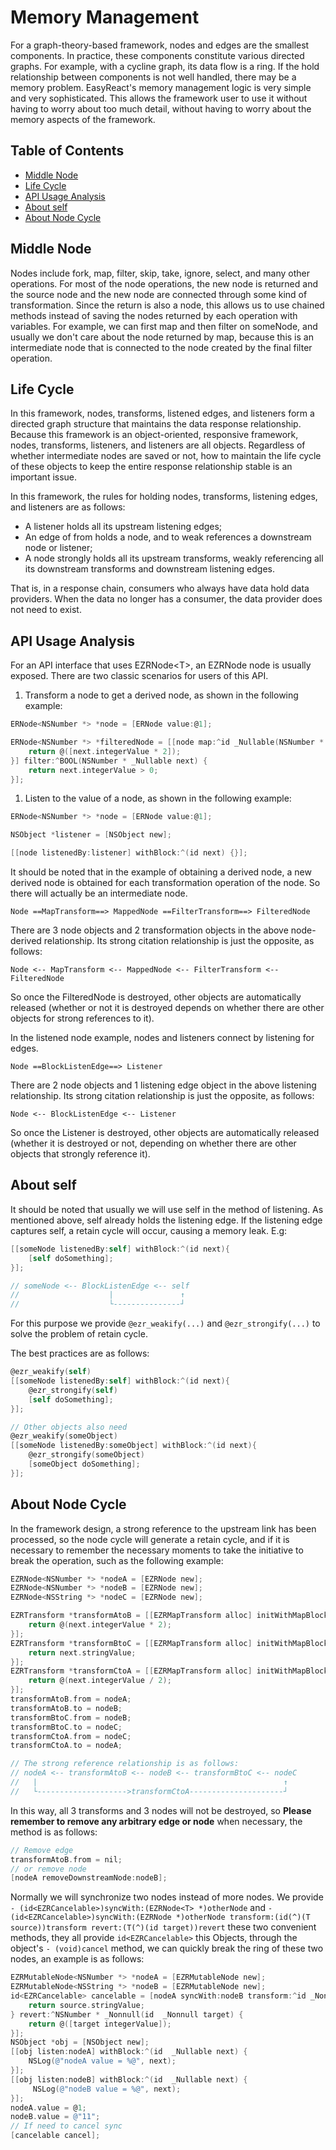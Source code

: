 # Memory Management

For a graph-theory-based framework, nodes and edges are the smallest components. In practice, these components constitute various directed graphs. For example, with a cycline graph, its data flow is a ring. If the hold relationship between components is not well handled, there may be a memory problem. EasyReact's memory management logic is very simple and very sophisticated. This allows the framework user to use it without having to worry about too much detail, without having to worry about the memory aspects of the framework.

## Table of Contents

<!-- TOC -->

- [Middle Node](#middle-node)
- [Life Cycle](#life-cycle)
- [API Usage Analysis](#api-usage-analysis)
- [About self](#about-self)
- [About Node Cycle](#about-node-cycle)

<!-- /TOC -->

## Middle Node

Nodes include fork, map, filter, skip, take, ignore, select, and many other operations. For most of the node operations, the new node is returned and the source node and the new node are connected through some kind of transformation. Since the return is also a node, this allows us to use chained methods instead of saving the nodes returned by each operation with variables. For example, we can first map and then filter on someNode, and usually we don't care about the node returned by map, because this is an intermediate node that is connected to the node created by the final filter operation.

## Life Cycle

In this framework, nodes, transforms, listened edges, and listeners form a directed graph structure that maintains the data response relationship. Because this framework is an object-oriented, responsive framework, nodes, transforms, listeners, and listeners are all objects. Regardless of whether intermediate nodes are saved or not, how to maintain the life cycle of these objects to keep the entire response relationship stable is an important issue.

In this framework, the rules for holding nodes, transforms, listening edges, and listeners are as follows:

- A listener holds all its upstream listening edges;
- An edge of from holds a node, and to weak references a downstream node or listener;
- A node strongly holds all its upstream transforms, weakly referencing all its downstream transforms and downstream listening edges.

That is, in a response chain, consumers who always have data hold data providers. When the data no longer has a consumer, the data provider does not need to exist.

## API Usage Analysis

For an API interface that uses EZRNode\<T\>, an EZRNode node is usually exposed.
There are two classic scenarios for users of this API.

1. Transform a node to get a derived node, as shown in the following example:

```objective-c
ERNode<NSNumber *> *node = [ERNode value:@1];

ERNode<NSNumber *> *filteredNode = [[node map:^id _Nullable(NSNumber * _Nullable next) {
    return @([next.integerValue * 2]);
}] filter:^BOOL(NSNumber * _Nullable next) {
    return next.integerValue > 0;
}];
```

1. Listen to the value of a node, as shown in the following example:

```objective-c
ERNode<NSNumber *> *node = [ERNode value:@1];

NSObject *listener = [NSObject new];

[[node listenedBy:listener] withBlock:^(id next) {}];
```

It should be noted that in the example of obtaining a derived node, a new derived node is obtained for each transformation operation of the node. So there will actually be an intermediate node.

```plaintext
Node ==MapTransform==> MappedNode ==FilterTransform==> FilteredNode
```

There are 3 node objects and 2 transformation objects in the above node-derived relationship. Its strong citation relationship is just the opposite, as follows:

```plaintext
Node <-- MapTransform <-- MappedNode <-- FilterTransform <-- FilteredNode
```

So once the FilteredNode is destroyed, other objects are automatically released (whether or not it is destroyed depends on whether there are other objects for strong references to it).

In the listened node example, nodes and listeners connect by listening for edges.

```plaintext
Node ==BlockListenEdge==> Listener
```

There are 2 node objects and 1 listening edge object in the above listening relationship. Its strong citation relationship is just the opposite, as follows:

```plaintext
Node <-- BlockListenEdge <-- Listener
```

So once the Listener is destroyed, other objects are automatically released (whether it is destroyed or not, depending on whether there are other objects that strongly reference it).

## About self

It should be noted that usually we will use self in the method of listening. As mentioned above, self already holds the listening edge. If the listening edge captures self, a retain cycle will occur, causing a memory leak. E.g:

```objective-c
[[someNode listenedBy:self] withBlock:^(id next){
    [self doSomething];
}];

// someNode <-- BlockListenEdge <-- self
//                    |               ↑
//                    └---------------┘
```

For this purpose we provide `@ezr_weakify(...)` and `@ezr_strongify(...)` to solve the problem of retain cycle.

The best practices are as follows:

```objective-c
@ezr_weakify(self)
[[someNode listenedBy:self] withBlock:^(id next){
    @ezr_strongify(self)
    [self doSomething];
}];

// Other objects also need
@ezr_weakify(someObject)
[[someNode listenedBy:someObject] withBlock:^(id next){
    @ezr_strongify(someObject)
    [someObject doSomething];
}];
```

## About Node Cycle

In the framework design, a strong reference to the upstream link has been processed, so the node cycle will generate a retain cycle, and if it is necessary to remember the necessary moments to take the initiative to break the operation, such as the following example:

```objective-c
EZRNode<NSNumber *> *nodeA = [EZRNode new];
EZRNode<NSNumber *> *nodeB = [EZRNode new];
EZRNode<NSString *> *nodeC = [EZRNode new];

EZRTransform *transformAtoB = [[EZRMapTransform alloc] initWithMapBlock:^NSNumber *(NSNumber *next) {
    return @(next.integerValue * 2);
}];
EZRTransform *transformBtoC = [[EZRMapTransform alloc] initWithMapBlock:^NSString *(NSNumber *next) {
    return next.stringValue;
}];
EZRTransform *transformCtoA = [[EZRMapTransform alloc] initWithMapBlock:^NSNumber *(NSString *next) {
    return @(next.integerValue / 2);
}];
transformAtoB.from = nodeA;
transformAtoB.to = nodeB;
transformBtoC.from = nodeB;
transformBtoC.to = nodeC;
transformCtoA.from = nodeC;
transformCtoA.to = nodeA;

// The strong reference relationship is as follows:
// nodeA <-- transformAtoB <-- nodeB <-- transformBtoC <-- nodeC
//   |                                                       ↑
//   └-------------------->transformCtoA---------------------┘
```

In this way, all 3 transforms and 3 nodes will not be destroyed, so **Please remember to remove any arbitrary edge or node** when necessary, the method is as follows:

```objective-c
// Remove edge
transformAtoB.from = nil;
// or remove node
[nodeA removeDownstreamNode:nodeB];
```

Normally we will synchronize two nodes instead of more nodes. We provide `- (id<EZRCancelable>)syncWith:(EZRNode<T> *)otherNode` and `- (id<EZRCancelable>)syncWith:(EZRNode *)otherNode transform:(id(^)(T source))transform revert:(T(^)(id target))revert` these two convenient methods, they all provide `id<EZRCancelable>` this Objects, through the object's `- (void)cancel` method, we can quickly break the ring of these two nodes, an example is as follows:

```objective-c
EZRMutableNode<NSNumber *> *nodeA = [EZRMutableNode new];
EZRMutableNode<NSString *> *nodeB = [EZRMutableNode new];
id<EZRCancelable> cancelable = [nodeA syncWith:nodeB transform:^id _Nonnull(NSNumber * _Nonnull source) {
    return source.stringValue;
} revert:^NSNumber * _Nonnull(id  _Nonnull target) {
    return @([target integerValue]);
}];
NSObject *obj = [NSObject new];
[[obj listen:nodeA] withBlock:^(id  _Nullable next) {
    NSLog(@"nodeA value = %@", next);
}];
[[obj listen:nodeB] withBlock:^(id  _Nullable next) {
     NSLog(@"nodeB value = %@", next);
}];
nodeA.value = @1;
nodeB.value = @"11";
// If need to cancel sync
[cancelable cancel];
```
